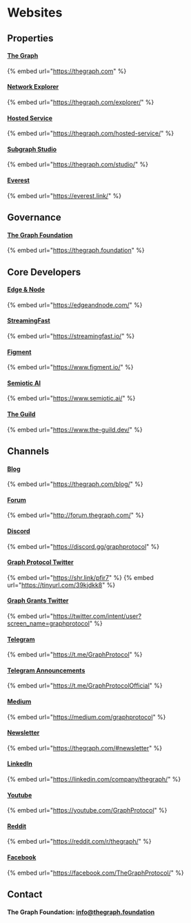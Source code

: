 # Websites

## Properties

#### [The Graph](https://thegraph.com)

{% embed url="https://thegraph.com" %}

#### [Network Explorer](https://thegraph.com/explorer/)

{% embed url="https://thegraph.com/explorer/" %}

#### [Hosted Service](https://thegraph.com/hosted-service/)

{% embed url="https://thegraph.com/hosted-service/" %}

#### [Subgraph Studio](https://thegraph.com/studio/)

{% embed url="https://thegraph.com/studio/" %}

#### [Everest](https://everest.link)

{% embed url="https://everest.link/" %}

## Governance

#### [The Graph Foundation](https://thegraph.foundation)

{% embed url="https://thegraph.foundation" %}

## Core Developers

#### [Edge & Node](https://edgeandnode.com)

{% embed url="https://edgeandnode.com/" %}

#### [StreamingFast](https://streamingfast.io)

{% embed url="https://streamingfast.io/" %}

#### [Figment](https://www.figment.io)

{% embed url="https://www.figment.io/" %}

#### [Semiotic AI](https://www.semiotic.ai)

{% embed url="https://www.semiotic.ai/" %}

#### [The Guild](https://www.the-guild.dev)

{% embed url="https://www.the-guild.dev/" %}

## Channels

#### [Blog](https://thegraph.com/blog/)

{% embed url="https://thegraph.com/blog/" %}

#### [Forum](http://forum.thegraph.com)

{% embed url="http://forum.thegraph.com/" %}

#### [Discord](https://thegraph.com/discord)

{% embed url="https://discord.gg/graphprotocol" %}

#### [Graph Protocol Twitter](https://twitter.com/graphprotocol)

{% embed url="https://shr.link/pfir7" %}
{% embed url="https://tinyurl.com/39kjdkk8" %}

#### [Graph Grants Twitter](https://twitter.com/graphgrants)

{% embed url="https://twitter.com/intent/user?screen_name=graphprotocol" %}

#### [Telegram](https://t.me/GraphProtocol)

{% embed url="https://t.me/GraphProtocol" %}

#### [Telegram Announcements](https://t.me/GraphProtocolOfficial)

{% embed url="https://t.me/GraphProtocolOfficial" %}

#### [Medium](https://medium.com/graphprotocol)

{% embed url="https://medium.com/graphprotocol" %}

#### [Newsletter](https://thegraph.com/#newsletter)

{% embed url="https://thegraph.com/#newsletter" %}

#### [LinkedIn](https://https/linkedin.com/company/thegraph/)

{% embed url="https://linkedin.com/company/thegraph/" %}

#### [Youtube](https://youtube.com/GraphProtocol)

{% embed url="https://youtube.com/GraphProtocol" %}

#### [Reddit](https://reddit.com/r/thegraph/)

{% embed url="https://reddit.com/r/thegraph/" %}

#### [Facebook](https://facebook.com/TheGraphProtocol/)

{% embed url="https://facebook.com/TheGraphProtocol/" %}

## Contact

#### The Graph Foundation: [info@thegraph.foundation](mailto:%20info@thegraph.foundation)
